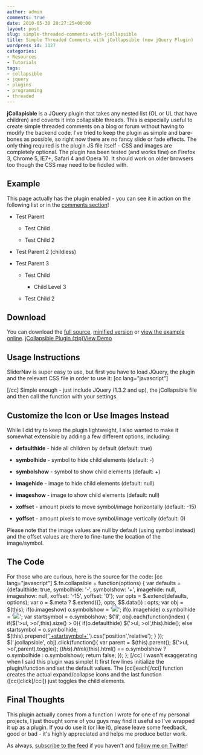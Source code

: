 ```yaml
---
author: admin
comments: true
date: 2010-05-30 20:27:25+00:00
layout: post
slug: simple-threaded-comments-with-jcollapsible
title: Simple Threaded Comments with jCollapsible (new jQuery Plugin)
wordpress_id: 1127
categories:
- Resources
- Tutorials
tags:
- collapsible
- jquery
- plugins
- programming
- threaded
---
```


**jCollapisble** is a JQuery plugin that takes any nested list (OL or UL that have children) and coverts it into collapsible threads.  This is especially useful to create simple threaded comments on a blog or forum without having to modify the backend code.  I've tried to keep the plugin as simple and bare-bones as possible, so right now there are no fancy slide or fade effects.  The only thing required is the plugin JS file itself - CSS and images are completely optional.
The plugin has been tested (and works fine) on Firefox 3, Chrome 5, IE7+, Safari 4 and Opera 10.  It should work on older browsers too though the CSS may need to be fiddled with.



## Example


This page actually has the plugin enabled - you can see it in action on the following list or in the [comments section](http://devgrow.com/simple-threaded-comments-with-jcollapsible/#comments)!



	
  * Test Parent
		
			
    * Test Child

			
    * Test Child 2

		
	
  * Test Parent 2 (childless)

	
  * Test Parent 3
		
			
    * Test Child
				
					
      * Child Level 3

				
			

			
    * Test Child 2

		




## Download


You can download the [full source](http://devgrow.com/plugins/jcollapsible/jCollapsible.js), [minified version](http://devgrow.com/plugins/jcollapsible/jCollapsible.min.js)  or [view the example online](http://devgrow.com/plugins/jcollapsible).
[jCollapsible Plugin (zip)](http://devgrow.com/plugins/jcollapsible/jcollapsible.zip)[View Demo](http://devgrow.com/plugins/jcollapsible)



## Usage Instructions


SliderNav is super easy to use, but first you have to load JQuery, the plugin and the relevant CSS file in order to use it:
[cc lang="javascript"]



[/cc]
Simple enough - just include JQuery (1.3.2 and up), the jCollapsible file and then call the function with your settings.


## Customize the Icon or Use Images Instead


While I did try to keep the plugin lightweight, I also wanted to make it somewhat extensible by adding a few different options, including:



		
  * **defaulthide** - hide all children by default (default: true)

		
  * **symbolhide** - symbol to hide child elements (default: -)

		
  * **symbolshow** - symbol to show child elements (default: +)

		
  * **imagehide** - image to hide child elements (default: null)

		
  * **imageshow** - image to show child elements (default: null)

		
  * **xoffset** - amount pixels to move symbol/image horizontally (default: -15)

		
  * **yoffset** - amount pixels to move symbol/image vertically (default: 0)


Please note that the image values are null by default (using symbol instead) and the offset values are there to fine-tune the location of the image/symbol.


## The Code


For those who are curious, here is the source for the code:
[cc lang="javascript"]
$.fn.collapsible = function(options) {
	var defaults = {defaulthide: true, symbolhide: '-', symbolshow: '+', imagehide: null, imageshow: null, xoffset: '-15', yoffset: '0'};
	var opts = $.extend(defaults, options); var o = $.meta ? $.extend({}, opts, $$.data()) : opts; var obj = $(this);
	if(o.imageshow) o.symbolshow = '![]('+o.imageshow+')';
	if(o.imagehide) o.symbolhide = '![]('+o.imagehide+')';
	var startsymbol = o.symbolshow;
	$('li', obj).each(function(index) {
		if($('>ul, >ol',this).size() > 0){
			if(o.defaulthide) $('>ul, >ol',this).hide(); else startsymbol = o.symbolhide;
			$(this).prepend('['+startsymbol+']()').css('position','relative');
		}
	});
	$('.jcollapsible', obj).click(function(){
		var parent = $(this).parent();
		$('>ul, >ol',parent).toggle();
		$(this).html($(this).html() == o.symbolshow ? o.symbolhide : o.symbolshow);
		return false;
	});
};
[/cc]
I wasn't exaggerating when I said this plugin was simple!  It first few lines initialize the plugin/function and set the default values.  The [cci]each[/cci] function creates the actual expand/collapse icons and the last function ([cci]click[/cci]) just toggles the child elements.


## Final Thoughts


This plugin actually comes from a function I wrote for one of my personal projects, I just thought some of you guys may find it useful so I've wrapped it up as a plugin.  If you do use it (or like it), please leave some feedback, good or bad - it's highly appreciated and helps me produce better work.

As always, [subscribe to the feed](http://feeds.feedburner.com/devgrow) if you haven't and [follow me on Twitter](http://twitter.com/thinkdevgrow)!
